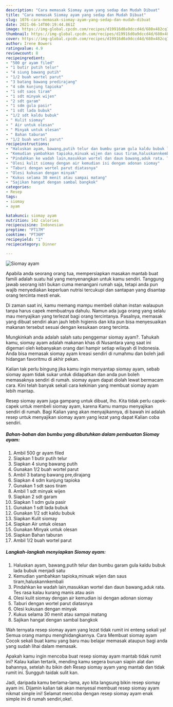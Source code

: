 ```yaml
---
description: "Cara memasak Siomay ayam yang sedap dan Mudah Dibuat"
title: "Cara memasak Siomay ayam yang sedap dan Mudah Dibuat"
slug: 1076-cara-memasak-siomay-ayam-yang-sedap-dan-mudah-dibuat
date: 2021-06-14T00:19:44.861Z
image: https://img-global.cpcdn.com/recipes/d19916d0a9dccd4d/680x482cq70/siomay-ayam-foto-resep-utama.jpg
thumbnail: https://img-global.cpcdn.com/recipes/d19916d0a9dccd4d/680x482cq70/siomay-ayam-foto-resep-utama.jpg
cover: https://img-global.cpcdn.com/recipes/d19916d0a9dccd4d/680x482cq70/siomay-ayam-foto-resep-utama.jpg
author: Irene Bowers
ratingvalue: 4.9
reviewcount: 8
recipeingredient:
- "500 gr ayam filed"
- "1 butir putih telur"
- "4 siung bawang putih"
- "1/2 buah wortel parut"
- "3 batang bawang predirajang"
- "4 sdm kunjung tapioka"
- "1 sdt saos tiram"
- "1 sdt minyak wijen"
- "2 sdt garam"
- "1 sdm gula pasir"
- "1 sdt lada bubuk"
- "1/2 sdt kaldu bubuk"
- " Kulit siomay"
- " Air untuk olesan"
- " Minyak untuk olesan"
- " Bahan taburan"
- "1/2 buah wortel parut"
recipeinstructions:
- "Haluskan ayam, bawang,putih telur dan bumbu garam gula kaldu bubuk lada bubuk menjadi satu"
- "Kemudian yambahkan tapioka,minuak wijen dan saus tiram,haluskannkembali"
- "Pindahkan ke wadah lain,masukkan wortel dan daun bawang,aduk rata. Tes rasa kalau kurang manis atau asin"
- "Olesi kulit siomay dengan air kemudian isi dengan adonan siomay"
- "Taburi dengan wortel parut diatasnya"
- "Olesi kukusan dengan minyak"
- "Kukus selama 30 menit atau sampai matang"
- "Sajikan hangat dengan sambal bangkok"
categories:
- Resep
tags:
- siomay
- ayam

katakunci: siomay ayam 
nutrition: 142 calories
recipecuisine: Indonesian
preptime: "PT17M"
cooktime: "PT36M"
recipeyield: "1"
recipecategory: Dinner

---
```



![Siomay ayam](https://img-global.cpcdn.com/recipes/d19916d0a9dccd4d/680x482cq70/siomay-ayam-foto-resep-utama.jpg)

Apabila anda seorang orang tua, mempersiapkan masakan mantab buat famili adalah suatu hal yang menyenangkan untuk kamu sendiri. Tanggung jawab seorang istri bukan cuma menangani rumah saja, tetapi anda pun wajib menyediakan keperluan nutrisi tercukupi dan santapan yang disantap orang tercinta mesti enak.

Di zaman  saat ini, kamu memang mampu membeli olahan instan walaupun tanpa harus capek membuatnya dahulu. Namun ada juga orang yang selalu mau menyajikan yang terlezat bagi orang tercintanya. Pasalnya, memasak yang dibuat sendiri akan jauh lebih higienis dan kita pun bisa menyesuaikan makanan tersebut sesuai dengan kesukaan orang tercinta. 



Mungkinkah anda adalah salah satu penggemar siomay ayam?. Tahukah kamu, siomay ayam adalah makanan khas di Nusantara yang saat ini digemari oleh kebanyakan orang dari hampir setiap wilayah di Indonesia. Anda bisa memasak siomay ayam kreasi sendiri di rumahmu dan boleh jadi hidangan favoritmu di akhir pekan.

Kalian tak perlu bingung jika kamu ingin menyantap siomay ayam, sebab siomay ayam tidak sukar untuk didapatkan dan anda pun boleh memasaknya sendiri di rumah. siomay ayam dapat diolah lewat bermacam cara. Kini telah banyak sekali cara kekinian yang membuat siomay ayam lebih mantap.

Resep siomay ayam juga gampang untuk dibuat, lho. Kita tidak perlu capek-capek untuk membeli siomay ayam, karena Kamu mampu menyajikan sendiri di rumah. Bagi Kalian yang akan menyajikannya, di bawah ini adalah resep untuk menyajikan siomay ayam yang lezat yang dapat Kalian coba sendiri.

<!--inarticleads1-->

##### Bahan-bahan dan bumbu yang dibutuhkan dalam pembuatan Siomay ayam:

1. Ambil 500 gr ayam filed
1. Siapkan 1 butir putih telur
1. Siapkan 4 siung bawang putih
1. Gunakan 1/2 buah wortel parut
1. Ambil 3 batang bawang pre,dirajang
1. Siapkan 4 sdm kunjung tapioka
1. Gunakan 1 sdt saos tiram
1. Ambil 1 sdt minyak wijen
1. Siapkan 2 sdt garam
1. Siapkan 1 sdm gula pasir
1. Gunakan 1 sdt lada bubuk
1. Gunakan 1/2 sdt kaldu bubuk
1. Siapkan  Kulit siomay
1. Siapkan  Air untuk olesan
1. Gunakan  Minyak untuk olesan
1. Siapkan  Bahan taburan
1. Ambil 1/2 buah wortel parut




<!--inarticleads2-->

##### Langkah-langkah menyiapkan Siomay ayam:

1. Haluskan ayam, bawang,putih telur dan bumbu garam gula kaldu bubuk lada bubuk menjadi satu
1. Kemudian yambahkan tapioka,minuak wijen dan saus tiram,haluskannkembali
1. Pindahkan ke wadah lain,masukkan wortel dan daun bawang,aduk rata. Tes rasa kalau kurang manis atau asin
1. Olesi kulit siomay dengan air kemudian isi dengan adonan siomay
1. Taburi dengan wortel parut diatasnya
1. Olesi kukusan dengan minyak
1. Kukus selama 30 menit atau sampai matang
1. Sajikan hangat dengan sambal bangkok




Wah ternyata resep siomay ayam yang lezat tidak rumit ini enteng sekali ya! Semua orang mampu menghidangkannya. Cara Membuat siomay ayam Cocok sekali buat kamu yang baru mau belajar memasak ataupun bagi anda yang sudah lihai dalam memasak.

Apakah kamu ingin mencoba buat resep siomay ayam mantab tidak rumit ini? Kalau kalian tertarik, mending kamu segera buruan siapin alat dan bahannya, setelah itu bikin deh Resep siomay ayam yang mantab dan tidak rumit ini. Sungguh taidak sulit kan. 

Jadi, daripada kamu berlama-lama, ayo kita langsung bikin resep siomay ayam ini. Dijamin kalian tak akan menyesal membuat resep siomay ayam nikmat simple ini! Selamat mencoba dengan resep siomay ayam enak simple ini di rumah sendiri,oke!.

